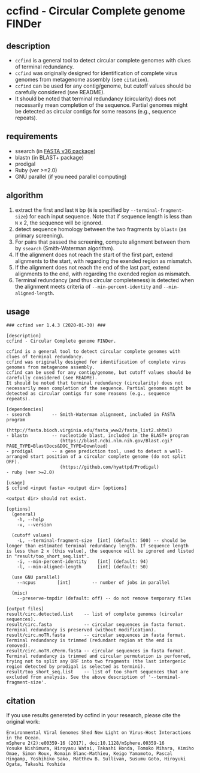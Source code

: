 
# ccfind - Circular Complete genome FINDer

## description
* `ccfind` is a general tool to detect circular complete genomes with clues of terminal redundancy.
* `ccfind` was originally designed for identification of complete virus genomes from metagenome assembly (see `citation`).
* `ccfind` can be used for any contig/genome, but cutoff values should be carefully considered (see README).
* It should be noted that terminal redundancy (circularity) does not necessarily mean completion of the sequence. Partial genomes might be detected as circular contigs for some reasons (e.g., sequence repeats).

## requirements
* ssearch (in [FASTA v36 package](http://fasta.bioch.virginia.edu/fasta_www2/fasta_list2.shtml))
* blastn (in BLAST+ package)
* prodigal
* Ruby (ver >=2.0)
* GNU parallel (if you need parallel computing)

## algorithm
1. extract the first and last `N` bp (`N` is specified by `--terminal-fragment-size`) for each input sequence. Note that if sequence length is less than `N` x 2, the sequence will be ignored.
2. detect sequence homology between the two fragments by `blastn` (as primary screening).
3. For pairs that passed the screening, compute alignment between them by `ssearch` (Smith-Waterman algorithm).
4. If the alignment does not reach the start of the first part, extend alignments to the start, with regarding the exended region as mismatch.
5. If the alignment does not reach the end of the last part, extend alignments to the end, with regarding the exended region as mismatch.
6. Terminal redundancy (and thus circular completeness) is detected when the alignment meets criteria of `--min-percent-identity` and `--min-aligned-length`.

## usage 
```
### ccfind ver 1.4.3 (2020-01-30) ###

[description]
ccfind - Circular Complete genome FINDer.

ccfind is a general tool to detect circular complete genomes with clues of terminal redundancy.
ccfind was originally designed for identification of complete virus genomes from metagenome assembly.
ccfind can be used for any contig/genome, but cutoff values should be carefully considered (see README).
It should be noted that terminal redundancy (circularity) does not necessarily mean completion of the sequence. Partial genomes might be detected as circular contigs for some reasons (e.g., sequence repeats).

[dependencies]
- ssearch        -- Smith-Waterman alignment, included in FASTA program
                    (http://fasta.bioch.virginia.edu/fasta_www2/fasta_list2.shtml)
- blastn         -- nucleotide blast, included in the BLAST+ program
                    (https://blast.ncbi.nlm.nih.gov/Blast.cgi?PAGE_TYPE=BlastDocs&DOC_TYPE=Download)
- prodigal       -- a gene prediction tool, used to detect a well-arranged start position of a circular complete genome (do not split ORF).
                    (https://github.com/hyattpd/Prodigal)
- ruby (ver >=2.0)

[usage]
$ ccfind <input fasta> <output dir> [options]

<output dir> should not exist.

[options]
  (general)
    -h, --help
    -v, --version

  (cutoff values)
    -L, --terminal-fragment-size  [int] (default: 500) -- should be longer than estimated terminal redundancy length. If sequence length is less than 2 x (this value), the sequence will be ignored and listed in "result/too_short_seq.list".
    -i, --min-percent-identity    [int] (default: 94)
    -l, --min-aligned-length      [int] (default: 50)

  (use GNU parallel)
    --ncpus        [int]        -- number of jobs in parallel

  (misc)
    --preserve-tmpdir (default: off) -- do not remove temporary files

[output files]
result/circ.detected.list    -- list of complete genomes (circular sequences).
result/circ.fasta            -- circular sequences in fasta format. Terminal redundancy is preserved (without modification).
result/circ.noTR.fasta       -- circular sequences in fasta format. Terminal redundancy is trimmed (redundant region at the end is removed).
result/circ.noTR.cPerm.fasta -- circular sequences in fasta format. Terminal redundancy is trimmed and circular permutation is perfomred, trying not to split any ORF into two fragments (the last intergenic region detected by prodigal is selected as termini).
result/too_short_seq.list    -- list of too short sequences that are excluded from analysis. See the above description of '--terminal-fragment-size'.
```

## citation
If you use results genereted by ccfind in your research, please cite the original work:
```
Environmental Viral Genomes Shed New Light on Virus-Host Interactions in the Ocean.
mSphere 2(2):e00359-16 (2017), doi:10.1128/mSphere.00359-16
Yosuke Nishimura, Hiroyasu Watai, Takashi Honda, Tomoko Mihara, Kimiho Omae, Simon Roux, Romain Blanc-Mathieu, Keigo Yamamoto, Pascal Hingamp, Yoshihiko Sako, Matthew B. Sullivan, Susumu Goto, Hiroyuki Ogata, Takashi Yoshida
```
